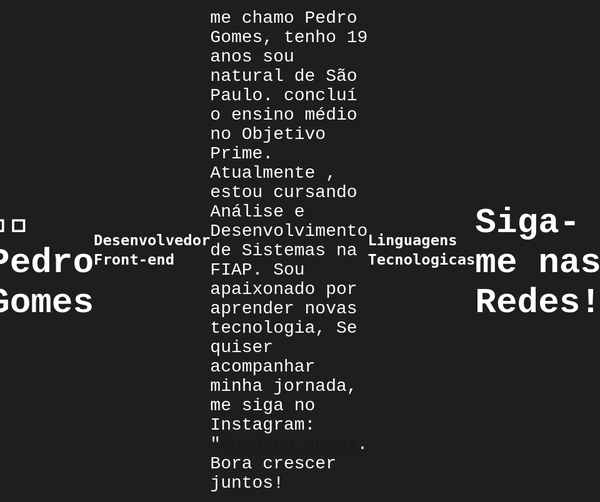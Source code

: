 <style>
        body {
            display: flex;
            justify-content: center;
            align-items: center;
            height: 100vh;
            background-color: #1e1e1e;
            color: #ffffff;
            font-family: 'Courier New', Courier, monospace;
            font-size: 28px;
            margin: 0;
        }
        .container {
            position: relative;
            display: inline-block;
        }
        .text {
            display: inline-block;
            overflow: hidden;
            white-space: nowrap;
            width: 0;
            animation: typing 3s steps(30, end) infinite;
        }
        .cursor {
            position: absolute;
            top: 0;
            right: 0;
            width: 3px;
            height: 100%;
            background-color: #ffffff;
            animation: blink 0.7s infinite;
        }
        @keyframes typing {
            0% { width: 0; }
            50% { width: 100%; }
            100% { width: 0; }
        }
        @keyframes blink {
            50% { background-color: transparent; }
        }
    </style>
    
</head>

<body>
        
    <div class="container">
        <span class="text">Olá, bem-vindo ao meu GitHub!</span>
        <span class="cursor"></span>
    </div>

</body>
 
# 🧑‍💻 Pedro Gomes
**`Desenvolvedor Front-end`**

me chamo Pedro Gomes, tenho 19 anos sou natural de São Paulo. concluí o ensino médio no Objetivo Prime. Atualmente
, estou cursando Análise e Desenvolvimento de Sistemas na FIAP.
 Sou apaixonado por aprender novas tecnologia, Se quiser acompanhar minha jornada,
  me siga no Instagram: "[@pedroo.gomez](https://www.instagram.com/pedroo.gomesz/). Bora crescer juntos!

  <hr>

 **`Linguagens Tecnologicas`**

<div style="display: inline_block"><br>
  <img align="center" alt="Rafa-Js" height="30" width="40" src="https://raw.githubusercontent.com/devicons/devicon/master/icons/javascript/javascript-plain.svg">
  <img align="center" alt="Rafa-React" height="30" width="40" src="https://raw.githubusercontent.com/devicons/devicon/master/icons/react/react-original.svg">
  <img align="center" alt="Rafa-HTML" height="30" width="40" src="https://raw.githubusercontent.com/devicons/devicon/master/icons/html5/html5-original.svg">
  <img align="center" alt="Rafa-CSS" height="30" width="40" src="https://raw.githubusercontent.com/devicons/devicon/master/icons/css3/css3-original.svg">
</div>
  
<hr>

<h1>Siga-me nas Redes!</h1>

<div> 
  <a href="https://www.youtube.com/@Zemo.online" target="_blank"><img src="https://img.shields.io/badge/YouTube-FF0000?style=for-the-badge&logo=youtube&logoColor=white" target="_blank"></a>
  <a href="https://www.instagram.com/pedroo.gomesz/" target="_blank"><img src="https://img.shields.io/badge/-Instagram-%23E4405F?style=for-the-badge&logo=instagram&logoColor=white" target="_blank"></a>
 <a href="https://discord.gg/PmkAXPXKqA" target="_blank"><img src="https://img.shields.io/badge/Discord-7289DA?style=for-the-badge&logo=discord&logoColor=white" target="_blank"></a> 
  <a href="https://www.linkedin.com/in/pedrogoomes/" target="_blank"><img src="https://img.shields.io/badge/-LinkedIn-%230077B5?style=for-the-badge&logo=linkedin&logoColor=white" target="_blank"></a> 
  
</div>

<picture align="center">
  <source media="(prefers-color-scheme: dark)" srcset="https://raw.githubusercontent.com/mari4souza/mari4souza/output/github-contribution-grid-snake-dark.svg">
  <source media="(prefers-color-scheme: light)" srcset="https://raw.githubusercontent.com/mari4souza/mari4souza/output/github-contribution-grid-snake-dark.svg">
  <img align="center" alt="github contribution grid snake animation" src="https://raw.githubusercontent.com/mari4souza/mari4souza/output/github-contribution-grid-snake.svg">
</picture>


